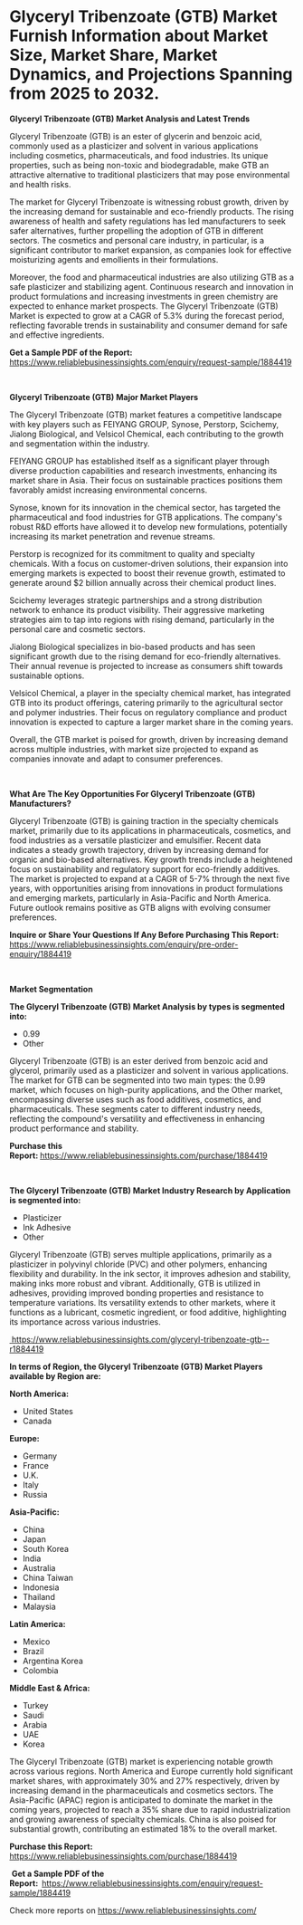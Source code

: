 <p><h1>Glyceryl Tribenzoate (GTB) Market Furnish Information about Market Size, Market Share, Market Dynamics, and Projections Spanning from 2025 to 2032.</h1></p><p><strong>Glyceryl Tribenzoate (GTB) Market Analysis and Latest Trends</strong></p>
<p><p>Glyceryl Tribenzoate (GTB) is an ester of glycerin and benzoic acid, commonly used as a plasticizer and solvent in various applications including cosmetics, pharmaceuticals, and food industries. Its unique properties, such as being non-toxic and biodegradable, make GTB an attractive alternative to traditional plasticizers that may pose environmental and health risks.</p><p>The market for Glyceryl Tribenzoate is witnessing robust growth, driven by the increasing demand for sustainable and eco-friendly products. The rising awareness of health and safety regulations has led manufacturers to seek safer alternatives, further propelling the adoption of GTB in different sectors. The cosmetics and personal care industry, in particular, is a significant contributor to market expansion, as companies look for effective moisturizing agents and emollients in their formulations.</p><p>Moreover, the food and pharmaceutical industries are also utilizing GTB as a safe plasticizer and stabilizing agent. Continuous research and innovation in product formulations and increasing investments in green chemistry are expected to enhance market prospects. The Glyceryl Tribenzoate (GTB) Market is expected to grow at a CAGR of 5.3% during the forecast period, reflecting favorable trends in sustainability and consumer demand for safe and effective ingredients.</p></p>
<p><strong>Get a Sample PDF of the Report:&nbsp;</strong> <a href="https://www.reliablebusinessinsights.com/enquiry/request-sample/1884419?utm_campaign=2125&utm_medium=2&utm_source=Github&utm_content=ia&utm_term=04022025&utm_id=glyceryl-tribenzoate-gtb">https://www.reliablebusinessinsights.com/enquiry/request-sample/1884419</a></p>
<p>&nbsp;</p>
<p><strong>Glyceryl Tribenzoate (GTB) Major Market Players</strong></p>
<p><p>The Glyceryl Tribenzoate (GTB) market features a competitive landscape with key players such as FEIYANG GROUP, Synose, Perstorp, Scichemy, Jialong Biological, and Velsicol Chemical, each contributing to the growth and segmentation within the industry.</p><p>FEIYANG GROUP has established itself as a significant player through diverse production capabilities and research investments, enhancing its market share in Asia. Their focus on sustainable practices positions them favorably amidst increasing environmental concerns.</p><p>Synose, known for its innovation in the chemical sector, has targeted the pharmaceutical and food industries for GTB applications. The company's robust R&D efforts have allowed it to develop new formulations, potentially increasing its market penetration and revenue streams.</p><p>Perstorp is recognized for its commitment to quality and specialty chemicals. With a focus on customer-driven solutions, their expansion into emerging markets is expected to boost their revenue growth, estimated to generate around $2 billion annually across their chemical product lines.</p><p>Scichemy leverages strategic partnerships and a strong distribution network to enhance its product visibility. Their aggressive marketing strategies aim to tap into regions with rising demand, particularly in the personal care and cosmetic sectors.</p><p>Jialong Biological specializes in bio-based products and has seen significant growth due to the rising demand for eco-friendly alternatives. Their annual revenue is projected to increase as consumers shift towards sustainable options.</p><p>Velsicol Chemical, a player in the specialty chemical market, has integrated GTB into its product offerings, catering primarily to the agricultural sector and polymer industries. Their focus on regulatory compliance and product innovation is expected to capture a larger market share in the coming years.</p><p>Overall, the GTB market is poised for growth, driven by increasing demand across multiple industries, with market size projected to expand as companies innovate and adapt to consumer preferences.</p></p>
<p>&nbsp;</p>
<p><strong>What Are The Key Opportunities For Glyceryl Tribenzoate (GTB) Manufacturers?</strong></p>
<p><p>Glyceryl Tribenzoate (GTB) is gaining traction in the specialty chemicals market, primarily due to its applications in pharmaceuticals, cosmetics, and food industries as a versatile plasticizer and emulsifier. Recent data indicates a steady growth trajectory, driven by increasing demand for organic and bio-based alternatives. Key growth trends include a heightened focus on sustainability and regulatory support for eco-friendly additives. The market is projected to expand at a CAGR of 5-7% through the next five years, with opportunities arising from innovations in product formulations and emerging markets, particularly in Asia-Pacific and North America. Future outlook remains positive as GTB aligns with evolving consumer preferences.</p></p>
<p><strong>Inquire or Share Your Questions If Any Before Purchasing This Report:</strong> <a href="https://www.reliablebusinessinsights.com/enquiry/pre-order-enquiry/1884419?utm_campaign=2125&utm_medium=2&utm_source=Github&utm_content=ia&utm_term=04022025&utm_id=glyceryl-tribenzoate-gtb">https://www.reliablebusinessinsights.com/enquiry/pre-order-enquiry/1884419</a></p>
<p>&nbsp;</p>
<p><strong>Market Segmentation</strong></p>
<p><strong>The Glyceryl Tribenzoate (GTB) Market Analysis by types is segmented into:</strong></p>
<p><ul><li>0.99</li><li>Other</li></ul></p>
<p><p>Glyceryl Tribenzoate (GTB) is an ester derived from benzoic acid and glycerol, primarily used as a plasticizer and solvent in various applications. The market for GTB can be segmented into two main types: the 0.99 market, which focuses on high-purity applications, and the Other market, encompassing diverse uses such as food additives, cosmetics, and pharmaceuticals. These segments cater to different industry needs, reflecting the compound's versatility and effectiveness in enhancing product performance and stability.</p></p>
<p><strong>Purchase this Report:&nbsp;</strong><a href="https://www.reliablebusinessinsights.com/purchase/1884419?utm_campaign=2125&utm_medium=2&utm_source=Github&utm_content=ia&utm_term=04022025&utm_id=glyceryl-tribenzoate-gtb">https://www.reliablebusinessinsights.com/purchase/1884419</a></p>
<p>&nbsp;</p>
<p><strong>The Glyceryl Tribenzoate (GTB) Market Industry Research by Application is segmented into:</strong></p>
<p><ul><li>Plasticizer</li><li>Ink Adhesive</li><li>Other</li></ul></p>
<p><p>Glyceryl Tribenzoate (GTB) serves multiple applications, primarily as a plasticizer in polyvinyl chloride (PVC) and other polymers, enhancing flexibility and durability. In the ink sector, it improves adhesion and stability, making inks more robust and vibrant. Additionally, GTB is utilized in adhesives, providing improved bonding properties and resistance to temperature variations. Its versatility extends to other markets, where it functions as a lubricant, cosmetic ingredient, or food additive, highlighting its importance across various industries.</p></p>
<p><a href="https://www.reliablebusinessinsights.com/glyceryl-tribenzoate-gtb--r1884419?utm_campaign=2125&utm_medium=2&utm_source=Github&utm_content=ia&utm_term=04022025&utm_id=glyceryl-tribenzoate-gtb">&nbsp;https://www.reliablebusinessinsights.com/glyceryl-tribenzoate-gtb--r1884419</a></p>
<p><strong>In terms of Region, the Glyceryl Tribenzoate (GTB) Market Players available by Region are:</strong></p>
<p>
    <p> <strong> North America: </strong>
        <ul>
            <li>United States</li>
            <li>Canada</li>
        </ul>
        </p> 
    <p> <strong> Europe: </strong>
        <ul>
            <li>Germany</li>
            <li>France</li>
            <li>U.K.</li>
            <li>Italy</li>
            <li>Russia</li>
        </ul>
        </p> 
    <p> <strong> Asia-Pacific: </strong>
        <ul>
            <li>China</li>
            <li>Japan</li>
            <li>South Korea</li>
            <li>India</li>
            <li>Australia</li>
            <li>China Taiwan</li>
            <li>Indonesia</li>
            <li>Thailand</li>
            <li>Malaysia</li>
        </ul>
        </p> 
    <p> <strong> Latin America: </strong>
        <ul>
            <li>Mexico</li>
            <li>Brazil</li>
            <li>Argentina Korea</li>
            <li>Colombia</li>
        </ul>
        </p> 
    <p> <strong> Middle East & Africa: </strong>
        <ul>
            <li>Turkey</li>
            <li>Saudi</li>
            <li>Arabia</li>
            <li>UAE</li>
            <li>Korea</li>
        </ul>
    </p>
    </p>
<p><p>The Glyceryl Tribenzoate (GTB) market is experiencing notable growth across various regions. North America and Europe currently hold significant market shares, with approximately 30% and 27% respectively, driven by increasing demand in the pharmaceuticals and cosmetics sectors. The Asia-Pacific (APAC) region is anticipated to dominate the market in the coming years, projected to reach a 35% share due to rapid industrialization and growing awareness of specialty chemicals. China is also poised for substantial growth, contributing an estimated 18% to the overall market.</p></p>
<p><strong>Purchase this Report: </strong><a href="https://www.reliablebusinessinsights.com/purchase/1884419?utm_campaign=2125&utm_medium=2&utm_source=Github&utm_content=ia&utm_term=04022025&utm_id=glyceryl-tribenzoate-gtb">https://www.reliablebusinessinsights.com/purchase/1884419</a></p>
<p>&nbsp;<strong>Get a Sample PDF of the Report:&nbsp;&nbsp;</strong><a href="https://www.reliablebusinessinsights.com/enquiry/request-sample/1884419?utm_campaign=2125&utm_medium=2&utm_source=Github&utm_content=ia&utm_term=04022025&utm_id=glyceryl-tribenzoate-gtb">https://www.reliablebusinessinsights.com/enquiry/request-sample/1884419</a></p>
<p><strong></strong></p>
<p>Check more reports on <a href="https://www.reliablebusinessinsights.com/?utm_campaign=2125&utm_medium=2&utm_source=Github&utm_content=ia&utm_term=04022025&utm_id=glyceryl-tribenzoate-gtb">https://www.reliablebusinessinsights.com/</a></p>